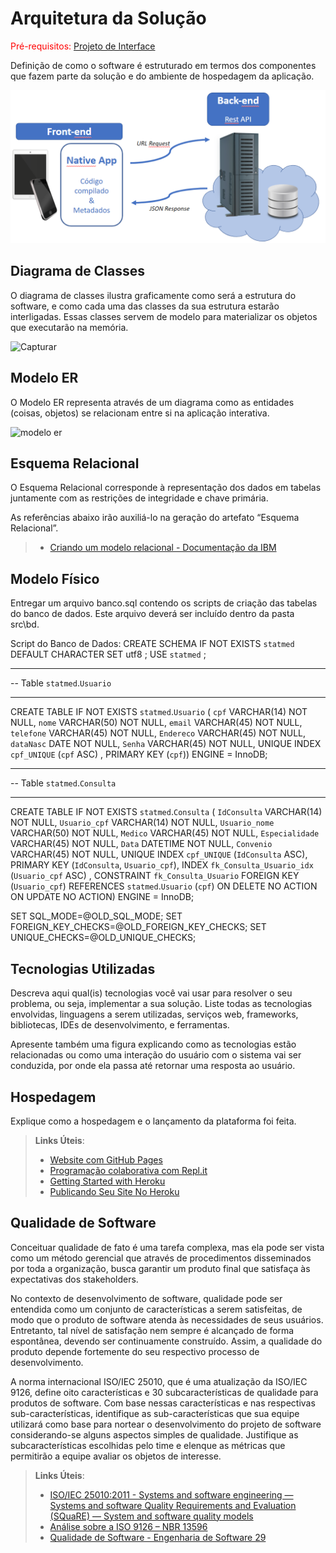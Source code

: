# Arquitetura da Solução

<span style="color:red">Pré-requisitos: <a href="3-Projeto de Interface.md"> Projeto de Interface</a></span>

Definição de como o software é estruturado em termos dos componentes que fazem parte da solução e do ambiente de hospedagem da aplicação.

![Arquitetura da Solução](img/02-mob-arch.png)

## Diagrama de Classes

O diagrama de classes ilustra graficamente como será a estrutura do software, e como cada uma das classes da sua estrutura estarão interligadas. Essas classes servem de modelo para materializar os objetos que executarão na memória.

![Capturar](https://github.com/ICEI-PUC-Minas-PMV-ADS/Statmed-Vita/assets/70419372/231d4191-21fa-476a-bd22-3b4870f98042)



## Modelo ER

O Modelo ER representa através de um diagrama como as entidades (coisas, objetos) se relacionam entre si na aplicação interativa.

![modelo er](https://github.com/ICEI-PUC-Minas-PMV-ADS/Statmed-Vita/assets/70419372/013a46b4-9e60-4f87-84bb-bdcfa86f1394)



## Esquema Relacional

O Esquema Relacional corresponde à representação dos dados em tabelas juntamente com as restrições de integridade e chave primária.
 
As referências abaixo irão auxiliá-lo na geração do artefato “Esquema Relacional”.

> - [Criando um modelo relacional - Documentação da IBM](https://www.ibm.com/docs/pt-br/cognos-analytics/10.2.2?topic=designer-creating-relational-model)

## Modelo Físico

Entregar um arquivo banco.sql contendo os scripts de criação das tabelas do banco de dados. Este arquivo deverá ser incluído dentro da pasta src\bd.

Script do Banco de Dados:
CREATE SCHEMA IF NOT EXISTS `statmed` DEFAULT CHARACTER SET utf8 ;
USE `statmed` ;

-- -----------------------------------------------------
-- Table `statmed`.`Usuario`
-- -----------------------------------------------------
CREATE TABLE IF NOT EXISTS `statmed`.`Usuario` (
  `cpf` VARCHAR(14) NOT NULL,
  `nome` VARCHAR(50) NOT NULL,
  `email` VARCHAR(45) NOT NULL,
  `telefone` VARCHAR(45) NOT NULL,
  `Endereco` VARCHAR(45) NOT NULL,
  `dataNasc` DATE NOT NULL,
  `Senha` VARCHAR(45) NOT NULL,
  UNIQUE INDEX `cpf_UNIQUE` (`cpf` ASC) ,
  PRIMARY KEY (`cpf`))
ENGINE = InnoDB;

-- -----------------------------------------------------
-- Table `statmed`.`Consulta`
-- -----------------------------------------------------
CREATE TABLE IF NOT EXISTS `statmed`.`Consulta` (
  `IdConsulta` VARCHAR(14) NOT NULL,
  `Usuario_cpf` VARCHAR(14) NOT NULL,
  `Usuario_nome` VARCHAR(50) NOT NULL,
  `Medico` VARCHAR(45) NOT NULL,
  `Especialidade` VARCHAR(45) NOT NULL,
  `Data` DATETIME NOT NULL,
  `Convenio` VARCHAR(45) NOT NULL,
  UNIQUE INDEX `cpf_UNIQUE` (`IdConsulta` ASC),
  PRIMARY KEY (`IdConsulta`, `Usuario_cpf`),
  INDEX `fk_Consulta_Usuario_idx` (`Usuario_cpf` ASC) ,
  CONSTRAINT `fk_Consulta_Usuario`
    FOREIGN KEY (`Usuario_cpf`)
    REFERENCES `statmed`.`Usuario` (`cpf`)
    ON DELETE NO ACTION
    ON UPDATE NO ACTION)
ENGINE = InnoDB;


SET SQL_MODE=@OLD_SQL_MODE;
SET FOREIGN_KEY_CHECKS=@OLD_FOREIGN_KEY_CHECKS;
SET UNIQUE_CHECKS=@OLD_UNIQUE_CHECKS;


## Tecnologias Utilizadas

Descreva aqui qual(is) tecnologias você vai usar para resolver o seu problema, ou seja, implementar a sua solução. Liste todas as tecnologias envolvidas, linguagens a serem utilizadas, serviços web, frameworks, bibliotecas, IDEs de desenvolvimento, e ferramentas.

Apresente também uma figura explicando como as tecnologias estão relacionadas ou como uma interação do usuário com o sistema vai ser conduzida, por onde ela passa até retornar uma resposta ao usuário.

## Hospedagem

Explique como a hospedagem e o lançamento da plataforma foi feita.

> **Links Úteis**:
>
> - [Website com GitHub Pages](https://pages.github.com/)
> - [Programação colaborativa com Repl.it](https://repl.it/)
> - [Getting Started with Heroku](https://devcenter.heroku.com/start)
> - [Publicando Seu Site No Heroku](http://pythonclub.com.br/publicando-seu-hello-world-no-heroku.html)

## Qualidade de Software

Conceituar qualidade de fato é uma tarefa complexa, mas ela pode ser vista como um método gerencial que através de procedimentos disseminados por toda a organização, busca garantir um produto final que satisfaça às expectativas dos stakeholders.

No contexto de desenvolvimento de software, qualidade pode ser entendida como um conjunto de características a serem satisfeitas, de modo que o produto de software atenda às necessidades de seus usuários. Entretanto, tal nível de satisfação nem sempre é alcançado de forma espontânea, devendo ser continuamente construído. Assim, a qualidade do produto depende fortemente do seu respectivo processo de desenvolvimento.

A norma internacional ISO/IEC 25010, que é uma atualização da ISO/IEC 9126, define oito características e 30 subcaracterísticas de qualidade para produtos de software.
Com base nessas características e nas respectivas sub-características, identifique as sub-características que sua equipe utilizará como base para nortear o desenvolvimento do projeto de software considerando-se alguns aspectos simples de qualidade. Justifique as subcaracterísticas escolhidas pelo time e elenque as métricas que permitirão a equipe avaliar os objetos de interesse.

> **Links Úteis**:
>
> - [ISO/IEC 25010:2011 - Systems and software engineering — Systems and software Quality Requirements and Evaluation (SQuaRE) — System and software quality models](https://www.iso.org/standard/35733.html/)
> - [Análise sobre a ISO 9126 – NBR 13596](https://www.tiespecialistas.com.br/analise-sobre-iso-9126-nbr-13596/)
> - [Qualidade de Software - Engenharia de Software 29](https://www.devmedia.com.br/qualidade-de-software-engenharia-de-software-29/18209/)
